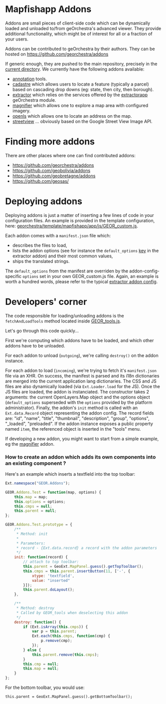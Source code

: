 Mapfishapp Addons
=================

Addons are small pieces of client-side code which can be dynamically loaded and unloaded to/from geOrchestra's advanced viewer.
They provide additional functionality, which might be of interest for all or a fraction of your users.

Addons can be contributed to geOrchestra by their authors.
They can be hosted on https://github.com/georchestra/addons

If generic enough, they are pushed to the main repository, precisely in the [current directory](./).
We currently have the following addons available:
 * [annotation](annotation/README.md) tools.
 * [cadastre](cadastre/README.md) which allows users to locate a feature (typically a parcel) based on cascading drop downs (eg: state, then city, then borough).
 * [extractor](extractor/README.md) which relies on the services offered by the [extractorapp](/extractorapp/README.md) geOrchestra module.
 * [magnifier](magnifier/README.md) which allows one to explore a map area with configured imagery.
 * [openls](openls/README.md) which allows one to locate an address on the map.
 * [streetview](streetview/README.md) ... obviously based on the Google Street View Image API.


Finding more addons
====================

There are other places where one can find contributed addons:
 * https://github.com/georchestra/addons
 * https://github.com/geobolivia/addons
 * https://github.com/geobretagne/addons
 * https://github.com/geosas/


Deploying addons
=================

Deploying addons is just a matter of inserting a few lines of code in your configuration files.
An example is provided in the template configuration, here: [georchestra/template/mapfishapp/app/js/GEOR_custom.js](https://github.com/georchestra/template/blob/master/mapfishapp/app/js/GEOR_custom.js#L47).

Each addon comes with a ```manifest.json``` file which:
 * describes the files to load,
 * lists the addon options (see for instance the ```default_options``` [key](extractor/manifest.json#L8) in the extractor addon) and their most common values,
 * ships the translated strings.

The ```default_options``` from the manifest are overriden by the addon-config-specific ```options``` set in your own GEOR_custom.js file.
Again, an example is worth a hundred words, please refer to the typical [extractor addon config](extractor/README.md).

Developers' corner
===================

The code responsible for loading/unloading addons is the ```fetchAndLoadTools``` method located inside [GEOR_tools.js](mapfishapp/src/main/webapp/app/js/GEOR_tools.js).

Let's go through this code quickly...

First we're computing which addons have to be loaded, and which other addons have to be unloaded.

For each addon to unload (```outgoing```), we're calling ```destroy()``` on the addon instance.

For each addon to load (```incoming```), we're trying to fetch it's ```manifest.json``` file via an XHR.
On success, the manifest is parsed and its i18n dictionaries are merged into the current application lang dictionaries.
The CSS and JS files are also dynamically loaded (via ```Ext.Loader.load``` for the JS). Once the JS files are loaded, the addon is instanciated. 
The constructor takes 2 arguments: the current OpenLayers.Map object and the options object (```default_options``` superseded with the ```options``` provided by the platform administrator).
Finally, the addon's ```init``` method is called with an ```Ext.data.Record``` object representing the addon config. The record fields are: "id", "name", "title", "thumbnail", "description", "group", "options", "_loaded", "preloaded".
If the addon instance exposes a public property named ```item```, the referenced object is inserted in the "tools" menu.


If developing a new addon, you might want to start from a simple example, eg the [magnifier](magnifier/README.md) addon.

### How to create an addon which adds its own components into an existing component ?

Here's an example which inserts a textfield into the top toolbar:
```js
Ext.namespace("GEOR.Addons");

GEOR.Addons.Test = function(map, options) {
    this.map = map;
    this.options = options;
    this.cmps = null;
    this.parent = null;
};

GEOR.Addons.Test.prototype = {
    /**
     * Method: init
     *
     * Parameters:
     * record - {Ext.data.record} a record with the addon parameters
     */
    init: function(record) {
        // attach to top toolbar:
        this.parent = GeoExt.MapPanel.guess().getTopToolbar();
        this.cmps = this.parent.insertButton(11, ['-', {
            xtype: 'textfield',
            value: "inserted"
        }]);
        this.parent.doLayout();
    },

    /**
     * Method: destroy
     * Called by GEOR_tools when deselecting this addon
     */
    destroy: function() {
        if (Ext.isArray(this.cmps)) {
            var p = this.parent;
            Ext.each(this.cmps, function(cmp) {
                p.remove(cmp);
            });
        } else {
            this.parent.remove(this.cmps);
        }
        this.cmp = null;
        this.map = null;
    }
};
```

For the bottom toolbar, you would use:
```
this.parent = GeoExt.MapPanel.guess().getBottomToolbar();
```